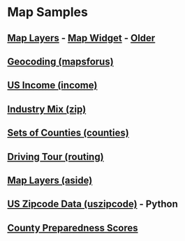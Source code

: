 # Map Samples

<!-- ## [Widget Mockup for EPA (layout)](../../resources/layout/)-->
## [Map Layers](../../../localsite/map/) - [Map Widget](../../../localsite/info/embed.html) - [Older](../../map/starter/embed.html)  
<!--## [Map Points (hubs)](../../hubs/#route=us.ga_to_bs)-->
## [Geocoding (mapsforus)](../../../localsite/map/mapsforus)
## [US Income (income)](../../map/income)
## [Industry Mix (zip)](../../zip/leaflet/#columns=JobsAgriculture:50;JobsManufacturing:50)
## [Sets of Counties (counties)](counties/counties.html)
## [Driving Tour (routing)](../routing)
## [Map Layers (aside)](aside)
## [US Zipcode Data (uszipcode)](https://uszipcode.readthedocs.io/01-Tutorial/index.html) - Python
## [County Preparedness Scores](https://www.statnews.com/feature/coronavirus/county-preparedness-scores/)

